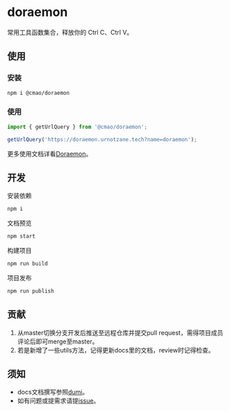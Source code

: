 # doraemon

常用工具函数集合，释放你的 Ctrl C、Ctrl V。

## 使用

### 安装
```bash
npm i @cmao/doraemon
```

### 使用
```typescript
import { getUrlQuery } from '@cmao/doraemon';

getUrlQuery('https://doraemon.urnotzane.tech?name=doraemon');
```
更多使用文档详看[Doraemon](https://doraemon.urnotzane.tech)。

## 开发

安装依赖

```bash
npm i
```

文档预览

```bash
npm start
```

构建项目

```bash
npm run build
```

项目发布

```bash
npm run publish
```

## 贡献

1. 从master切换分支开发后推送至远程仓库并提交pull request，需得项目成员评论后即可merge至master。
2. 若是新增了一些utils方法，记得更新docs里的文档，review时记得检查。

## 须知

- docs文档撰写参照[dumi](https://github.com/umijs/dumi)。
- 如有问题或提需求请提[issue](https://github.com/juicecube/doraemon/issues)。
